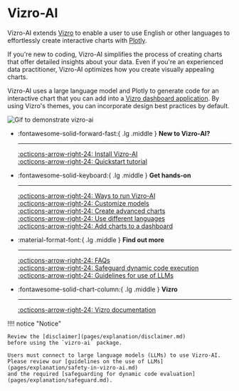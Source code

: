 # Vizro-AI

Vizro-AI extends [Vizro](https://vizro.readthedocs.io) to enable a user to use English or other languages to effortlessly create interactive charts with [Plotly](https://plotly.com/python/).

If you're new to coding, Vizro-AI simplifies the process of creating charts that offer detailed insights about your data. Even if you're an experienced data practitioner, Vizro-AI optimizes how you create visually appealing charts.

Vizro-AI uses a large language model and Plotly to generate code for an interactive chart that you can add into a [Vizro dashboard application](https://vizro.readthedocs.io). By using Vizro's themes, you can incorporate design best practices by default.

<img src=".//assets/readme/readme_animation.gif" alt="Gif to demonstrate vizro-ai">

<div class="grid cards" markdown>

-   :fontawesome-solid-forward-fast:{ .lg .middle } __New to Vizro-AI?__

    ---

    [:octicons-arrow-right-24: Install Vizro-AI](pages/user-guides/install/) </br>
    [:octicons-arrow-right-24: Quickstart tutorial](pages/tutorials/quickstart/)


- :fontawesome-solid-keyboard:{ .lg .middle } __Get hands-on__

    ---

    [:octicons-arrow-right-24: Ways to run Vizro-AI](pages/user-guides/run-vizro-ai/)</br>
    [:octicons-arrow-right-24: Customize models](pages/user-guides/customize-vizro-ai/)</br>
    [:octicons-arrow-right-24: Create advanced charts](pages/user-guides/create-advanced-charts/)</br>
    [:octicons-arrow-right-24: Use different languages](pages/user-guides/use-different-languages/)</br>
    [:octicons-arrow-right-24: Add charts to a dashboard](pages/user-guides/add-generated-chart-usecase/)

- :material-format-font:{ .lg .middle } __Find out more__

    ---

    [:octicons-arrow-right-24: FAQs](pages/explanation/faq/) </br>
    [:octicons-arrow-right-24: Safeguard dynamic code execution](pages/explanation/safeguard/) </br>
    [:octicons-arrow-right-24: Guidelines for use of LLMs](pages/explanation/safety-in-vizro-ai//)

- :fontawesome-solid-chart-column:{ .lg .middle } __Vizro__

    ---

    [:octicons-arrow-right-24: Vizro documentation](https://vizro.readthedocs.io/)


</div>

!!!! notice "Notice"

    Review the [disclaimer](pages/explanation/disclaimer.md)
    before using the `vizro-ai` package.

    Users must connect to large language models (LLMs) to use Vizro-AI.
    Please review our [guidelines on the use of LLMs](pages/explanation/safety-in-vizro-ai.md)
    and the required [safeguarding for dynamic code evaluation](pages/explanation/safeguard.md).
